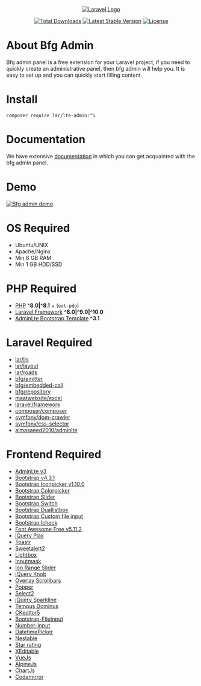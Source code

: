 <p align="center"><a href="https://laravel.com" target="_blank">
<img src="https://wood.veskod.com/images/logo.png" alt="Laravel Logo">
</a></p>

<p align="center">
<a href="https://packagist.org/packages/bfg/admin"><img src="https://img.shields.io/packagist/dt/bfg/admin" alt="Total Downloads"></a>
<a href="https://packagist.org/packages/bfg/admin"><img src="https://img.shields.io/packagist/v/bfg/admin" alt="Latest Stable Version"></a>
<a href="https://packagist.org/packages/bfg/admin"><img src="https://img.shields.io/packagist/l/bfg/admin" alt="License"></a>
</p>

# About Bfg Admin
Bfg admin panel is a free extension for your Laravel project, if you need to quickly create an administrative panel, then bfg admin will help you. It is easy to set up and you can quickly start filling content.

# Install
```
composer require lar/lte-admin:^5
```

# Documentation
We have extensive [documentation](https://wood.veskod.com/documentation/admin-panel) in which you can get acquainted with the bfg admin panel.

# Demo
[![Bfg admin demo](https://github.com/bfg-s/admin/blob/0857e0f3d8960796728fc42deb2137f3535867ec/assets/img/gif.gif "Bfg admin demo")](https://github.com/bfg-s/admin/blob/0857e0f3d8960796728fc42deb2137f3535867ec/assets/img/gif.gif "Bfg admin demo")

# OS Required
- Ubuntu/UNIX
- Apache/Nginx
- Min 8 GB RAM
- Min 1 GB HDD/SSD

# PHP Required

- [PHP](https://www.php.net/) **^8.0|^8.1** + (`ext-pdo`)
- [Laravel Framework](https://laravel.com/docs) **^8.0|^9.0|^10.0**
- [AdminLte Bootstrap Template](https://adminlte.io/themes/v3/) **^3.1**

# Laravel Required

 - [lar/ljs](https://packagist.org/packages/lar/ljs)
 - [lar/layout](https://packagist.org/packages/lar/layout)
 - [lar/roads](https://packagist.org/packages/lar/roads)
 - [bfg/emitter](https://packagist.org/packages/bfg/emitter)
 - [bfg/embedded-call](https://packagist.org/packages/bfg/embedded-call)
 - [bfg/repository](https://packagist.org/packages/bfg/repository)
 - [maatwebsite/excel](https://docs.laravel-excel.com/3.1/getting-started/)
 - [laravel/framework](https://laravel.com/docs/8.x)
 - [composer/composer](https://packagist.org/packages/composer/composer)
 - [symfony/dom-crawler](https://symfony.com/doc/current/components/dom_crawler.html)
 - [symfony/css-selector](https://symfony.com/doc/current/components/css_selector.html)
 - [almasaeed2010/adminlte](https://packagist.org/packages/almasaeed2010/adminlte)

# Frontend Required

 - [AdminLte v3](https://adminlte.io/themes/v3/)
 - [Bootstrap v4.3.1](https://getbootstrap.com/) 
 - [Bootstrap Iconpicker v1.10.0](http://victor-valencia.github.io/bootstrap-iconpicker/)
 - [Bootstrap Colorpicker](https://github.com/itsjavi/bootstrap-colorpicker)
 - [Bootstrap Slider](https://github.com/seiyria/bootstrap-slider)
 - [Bootstrap Switch](https://bttstrp.github.io/bootstrap-switch/)
 - [Bootstrap Duallistbox](https://github.com/istvan-ujjmeszaros/bootstrap-duallistbox)
 - [Bootstrap Custom file input](https://github.com/Johann-S/bs-custom-file-input)
 - [Bootstrap Icheck](https://github.com/bantikyan/icheck-bootstrap)
 - [Font Awesome Free v5.11.2](https://fontawesome.com/)
 - [jQuery Pjax](https://github.com/defunkt/jquery-pjax)
 - [Toastr](https://codeseven.github.io/toastr/)
 - [Sweetalert2](https://github.com/sweetalert2/sweetalert2)
 - [Lightbox](https://github.com/ashleydw/lightbox)
 - [Inputmask](https://github.com/RobinHerbots/Inputmask)
 - [Ion Range Slider](https://github.com/IonDen/ion.rangeSlider)
 - [jQuery Knob](https://github.com/aterrien/jQuery-Knob)
 - [Overlay Scrollbars](https://github.com/KingSora/OverlayScrollbars)
 - [Popper](https://popper.js.org/)
 - [Select2](https://select2.org/)
 - [jQuery Sparkline](https://omnipotent.net/jquery.sparkline)
 - [Tempus Dominus](https://tempusdominus.github.io/bootstrap-4/Usage/)
 - [CKeditor5](https://ckeditor.com/)
 - [Bootstrap-FileInput](https://github.com/kartik-v/bootstrap-fileinput)
 - [Number-Input](https://github.com/wpic/bootstrap-number-input)
 - [DatetimePicker](http://eonasdan.github.io/bootstrap-datetimepicker/)
 - [Nestable](https://dbushell.com/Nestable/)
 - [Star rating](https://plugins.krajee.com/star-rating)
 - [XEditable](https://github.com/vitalets/x-editable)
 - [VueJs](https://vuejs.org/)
 - [AlpineJs](https://alpinejs.dev/)
 - [ChartJs](https://www.chartjs.org/)
 - [Codemirror](https://codemirror.net/)
